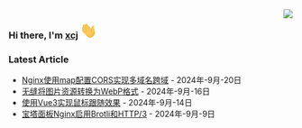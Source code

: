 <img align="right" src="https://github-readme-stats.vercel.app/api/?username=ixcj&show_icons=true&hide_title=true&include_all_commits=true&locale=cn" />

### Hi there, I'm <a href="https://xcj.im" target="_blank">xcj</a> <img src="https://raw.githubusercontent.com/ixcj/ixcj/main/assets/images/wave.gif" width="30px">

### Latest Article
<!-- blog start -->
- [Nginx使用map配置CORS实现多域名跨域](https://blog.xcj.pw/archives/nginxpei-zhi-corsshi-xian-duo-yu-ming-kua-yu) - 2024年-9月-20日
- [无缝将图片资源转换为WebP格式](https://blog.xcj.pw/archives/wu-feng-jiang-tu-pian-zi-yuan-zhuan-huan-wei-webpge-shi) - 2024年-9月-16日
- [使用Vue3实现鼠标跟随效果](https://blog.xcj.pw/archives/shi-yong-vue3-shi-xian-shu-biao-gen-sui-xiao-guo) - 2024年-9月-14日
- [宝塔面板Nginx启用Brotli和HTTP/3](https://blog.xcj.pw/archives/bao-ta-mian-ban-nginxqi-yong-brotlihe-http-3) - 2024年-9月-9日
<!-- blog end -->

